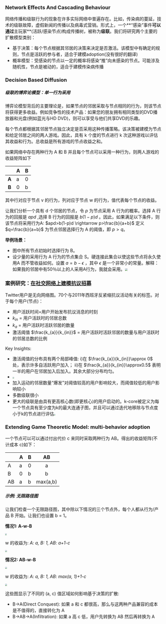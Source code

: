 ### Network Effects And Cascading Behaviour

网络传播和级联行为的现象在许多实际网络中普遍存在。比如，传染病的蔓延，技术的级联故障，虚假新闻的传播以及病毒式营销。形式上，一个**“感染”事件**可以通过**主玩家**(活跃/感染节点)构成传播树，被称为**级联**。我们将研究两个主要的扩散模型类别：

- 基于决策：每个节点根据其邻居的决策来决定是否激活。该模型中有确定的规则，节点是活跃的参与者，适合于建模adoption(没有很好的翻译)
- 概率模型：受感染的节点以一定的概率将感染“推”向未感染的节点。可能涉及随机性，节点是被动的，适合于建模传染病传播

### Decision Based Diffusion

##### 级联的博弈论模型：单一行为采用

博弈论模型背后的主要理论是，如果节点的邻居采取与节点相同的行为，则该节点将获得更多收益。例如竞争性的技术产品：如果您的朋友拥有相同类型的DVD播放器和光盘(例如蓝光与HD DVD)，则可以享受与他们共享DVD的乐趣。

每个节点都根据其邻居节点独立决定是否采用这种传播策略。该决策被建模为节点和给定邻居之间的两人游戏。因此，具有 k 个度的节点进行 k 次这种游戏以评估其收益和行为。总收益是所有游戏的节点收益之和。

如果网络中存在两种行为 A 和 B 并且每个节点可以采用一种行为，则两人游戏的收益矩阵如下

|       | A    | B    |
| :---: | ---- | ---- |
| **A** | a    | 0    |
| **B** | 0    | b    |

其中行对应于节点 v 的行为，列对应于节点 w 的行为，值代表每个节点的收益。

让我们分析一个具有 d 个邻居的节点，令 $p$ 为节点采用 A 行为的概率。选择 A 行为的回报是 $apd$ ,选择 B 行为的回报是 $b(1-p)d$ 。因此，如果满足以下条件，则该节点将采用行为A: $apd>b(1-p)d \rightarrow p>\frac{b}{a+b}$ 定义 $q=\frac{b}{a+b}$ 为节点邻居选择行为 A 的阈值，即 $p>q$。

**举例场景：**

- 图中所有节点初始时选择行为 B。
- 设少量的采用行为 A 行为的节点集合 S。硬连接此集合以使这些节点将永久使用A 而不管收益如何。设置 $a=b-\epsilon$ ，其中 $\epsilon$ 是一个非常小的常量。解释：如果我的邻居中有50％以上的人采用A行为，我就会采用。<img src="https://i.loli.net/2020/05/16/WUCqTJe3wFIyjix.png" style="zoom:50%;" />

### 案例研究：[在社交网络上建模抗议招募](https://arxiv.org/abs/1111.5595)

Twitter用户是无向网络图。70个与2011年西班牙反紧缩抗议活动有关的标签。对于每个用户(节点)：

- 用户活跃时间=用户开始发布抗议消息的时刻
- $k_{in}$ = 用户活跃时的邻居总数
- $k_{a}$ = 用户活跃时活跃邻居的数量
- 激活阈值 $\frac{k_{a}}{k_{in}}$ = 用户活跃时活跃邻居的数量与用户活跃时的邻居总数的比例

Key Insights:

- 激活阈值的分布具有两个局部峰值: i)在 $\frac{k_{a}}{k_{in}}\approx 0$ 处，表示许多自活跃用户加入； ii)在 $\frac{k_{a}}{k_{in}}\approx0.5$ 表明一半的用户在邻居加入后加入。其余大部分分布均匀。
- <img src="https://i.loli.net/2020/05/16/u91S5i2oPVhMEH4.jpg" style="zoom:30%;" />
- 加入运动的邻居数量“爆发”对阈值较高的用户影响较大，而阈值较低的用户影响较小
- 多数级联很小
- 更大的级联是由具有更高核心数(即更核心)的用户启动的。k-core被定义为每一个节点具有至少度为k的最大连通子图，并且可以通过迭代地移除与节点度小于k的节点进行评估<img src="https://i.loli.net/2020/05/16/dYCM2jD6QBomcKv.png" style="zoom:30%;" />

### Extending Game Theoretic Model: multi-behavior adoption

一个节点可以可以通过付出代价 c 来同时采取两种行为 AB。得出的收益矩阵(不计成本 c)如下：

|      | A    | B    |    AB    |
| ---- | ---- | ---- | :------: |
| A    | a    | 0    |    a     |
| B    | 0    | b    |    b     |
| AB   | a    | b    | max(a,b) |

##### 示例: 无限路径图

让我们检查一个无限路径图，其中除以下情况的三个节点外，每个人都从行为/产品 B 开始。让我们也设置 b = 1。

**情况1: A-w-B**

<img src="https://i.loli.net/2020/05/16/QWfix4s2VaYHZDJ.jpg" style="zoom: 33%;" />

w 的收益为: *A: a, B: 1, AB: a+1-c*

<img src="https://i.loli.net/2020/05/16/iVm8XzbpKtFJgH4.png" style="zoom:40%;" />

**情况2: AB-w-B**

<img src="https://i.loli.net/2020/05/16/Obgd3q4Ce91EtYm.jpg" style="zoom: 40%;" />

w 的收益为: *A: a, B: 1, AB: max(a, 1)+1-c*

<img src="https://i.loli.net/2020/05/16/heCqUzvkDLmK5IA.gif" style="zoom:40%;" />

这些图显示了不同的 (a, c) 值区域如何影响基于决策的扩散:

- B->A(Direct Conquest): 如果 a 和 c 都很高，那么与这两种产品兼容的成本是不值得的，直接转化为 A
- B->AB->A(Infiltration): 如果 a 高 c 低，用户先转换为 AB 然后再转换为 A

